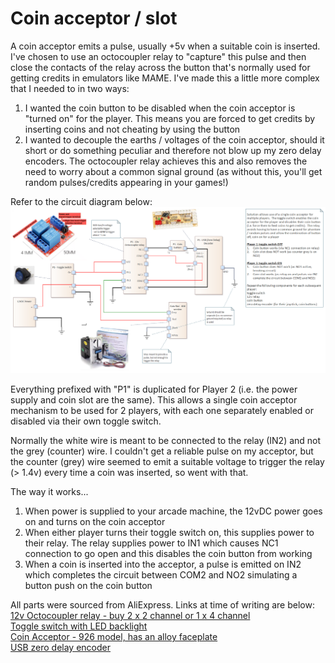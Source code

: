 # Coin acceptor / slot

A coin acceptor emits a pulse, usually +5v when a suitable coin is inserted.  I've chosen to use an octocoupler relay to "capture" this pulse and then close the contacts of the relay across the button that's normally used for getting credits in emulators like MAME.  I've made this a little more complex that I needed to in two ways:
1. I wanted the coin button to be disabled when the coin acceptor is "turned on" for the player.  This means you are forced to get credits by inserting coins and not cheating by using the button
2. I wanted to decouple the earths / voltages of the coin acceptor, should it short or do something peculiar and therefore not blow up my zero delay encoders.  The octocoupler relay achieves this and also removes the need to worry about a common signal ground (as without this, you'll get random pulses/credits appearing in your games!) 

Refer to the circuit diagram below:
![Coin acceptor circuit diagram](../image/Coin%20acceptor%20circuit%20diagram.png)

Everything prefixed with "P1" is duplicated for Player 2 (i.e. the power supply and coin slot are the same).  This allows a single coin acceptor mechanism to be used for 2 players, with each one separately enabled or disabled via their own toggle switch.

Normally the white wire is meant to be connected to the relay (IN2) and not the grey (counter) wire.  I couldn't get a reliable pulse on my acceptor, but the counter (grey) wire seemed to emit a suitable voltage to trigger the relay (> 1.4v) every time a coin was inserted, so went with that.   

The way it works...
1. When power is supplied to your arcade machine, the 12vDC power goes on and turns on the coin acceptor
2. When either player turns their toggle switch on, this supplies power to their relay.  The relay supplies power to IN1 which causes NC1 connection to go open and this disables the coin button from working
3. When a coin is inserted into the acceptor, a pulse is emitted on IN2 which completes the circuit between COM2 and NO2 simulating a button push on the coin button  

All parts were sourced from AliExpress.  Links at time of writing are below:  
[12v Octocoupler relay - buy 2 x 2 channel or 1 x 4 channel](https://www.aliexpress.com/item/1005003115242777.html?spm=a2g0o.productlist.main.5.6eabt50Vt50VxZ&algo_pvid=dd5beeb1-421b-4c63-9249-e2de906eb394&algo_exp_id=dd5beeb1-421b-4c63-9249-e2de906eb394-2&pdp_npi=4%40dis%21NZD%213.87%213.87%21%21%212.13%212.13%21%402101e9a217355236919568991e5f73%2112000024182786322%21sea%21NZ%21122820545%21X&curPageLogUid=6ddbfeXLncSC&utparam-url=scene%3Asearch%7Cquery_from%3A)  
[Toggle switch with LED backlight](https://www.aliexpress.com/item/32814414923.html?spm=a2g0o.productlist.main.3.69901b3764ez3Z&algo_pvid=fb907c37-1f58-40f6-ad25-6c075c5c95ef&algo_exp_id=fb907c37-1f58-40f6-ad25-6c075c5c95ef-1&pdp_npi=4%40dis%21NZD%212.89%212.89%21%21%211.59%211.59%21%402103277f17355238135144180e49b3%2164734284584%21sea%21NZ%21122820545%21X&curPageLogUid=tLwVwM3lHhdS&utparam-url=scene%3Asearch%7Cquery_from%3A)  
[Coin Acceptor - 926 model, has an alloy faceplate](https://www.aliexpress.com/item/1005004200444389.html?spm=a2g0o.productlist.main.1.341c4467fCja3Z&algo_pvid=09f349dc-2a50-4bbf-a8a9-88cfbe1c3497&algo_exp_id=09f349dc-2a50-4bbf-a8a9-88cfbe1c3497-0&pdp_npi=4%40dis%21NZD%2153.03%2153.03%21%21%2129.22%2129.22%21%40210318e817355238562922771e6c7b%2112000028358860456%21sea%21NZ%21122820545%21X&curPageLogUid=zYEhJbyOZq8n&utparam-url=scene%3Asearch%7Cquery_from%3A)  
[USB zero delay encoder](https://www.aliexpress.com/item/1005007864535321.html?spm=a2g0o.productlist.main.13.3ab84c8cCxk797&algo_pvid=938f849f-19ea-46b6-aa73-233cf19e21d1&algo_exp_id=938f849f-19ea-46b6-aa73-233cf19e21d1-6&pdp_npi=4%40dis%21NZD%2111.75%216.13%21%21%2147.32%2124.71%21%402103277f17355240160963766e49b4%2112000042739682455%21sea%21NZ%21122820545%21X&curPageLogUid=tDm0b6UBd21K&utparam-url=scene%3Asearch%7Cquery_from%3A)  
